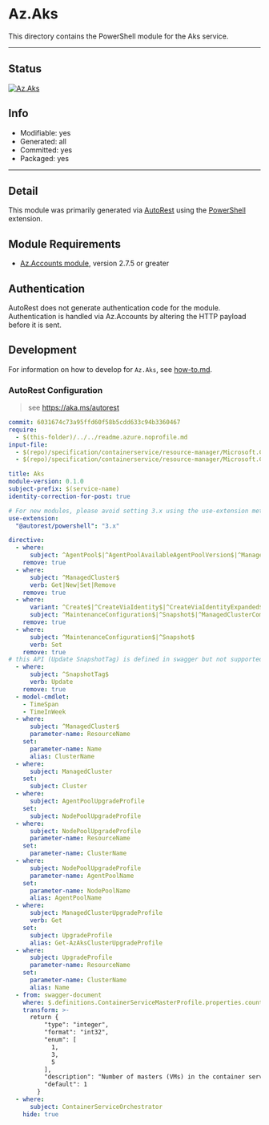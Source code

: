 <!-- region Generated -->
# Az.Aks
This directory contains the PowerShell module for the Aks service.

---
## Status
[![Az.Aks](https://img.shields.io/powershellgallery/v/Az.Aks.svg?style=flat-square&label=Az.Aks "Az.Aks")](https://www.powershellgallery.com/packages/Az.Aks/)

## Info
- Modifiable: yes
- Generated: all
- Committed: yes
- Packaged: yes

---
## Detail
This module was primarily generated via [AutoRest](https://github.com/Azure/autorest) using the [PowerShell](https://github.com/Azure/autorest.powershell) extension.

## Module Requirements
- [Az.Accounts module](https://www.powershellgallery.com/packages/Az.Accounts/), version 2.7.5 or greater

## Authentication
AutoRest does not generate authentication code for the module. Authentication is handled via Az.Accounts by altering the HTTP payload before it is sent.

## Development
For information on how to develop for `Az.Aks`, see [how-to.md](how-to.md).
<!-- endregion -->

### AutoRest Configuration
> see https://aka.ms/autorest

``` yaml
commit: 6031674c73a95ffd60f58b5cdd633c94b3360467
require:
  - $(this-folder)/../../readme.azure.noprofile.md
input-file:
  - $(repo)/specification/containerservice/resource-manager/Microsoft.ContainerService/aks/stable/2023-02-01/managedClusters.json
  - $(repo)/specification/containerservice/resource-manager/Microsoft.ContainerService/aks/stable/2019-08-01/location.json

title: Aks
module-version: 0.1.0
subject-prefix: $(service-name)
identity-correction-for-post: true

# For new modules, please avoid setting 3.x using the use-extension method and instead, use 4.x as the default option
use-extension:
  "@autorest/powershell": "3.x"

directive:
  - where:
      subject: ^AgentPool$|^AgentPoolAvailableAgentPoolVersion$|^ManagedClusterAccessProfile$|^ManagedClusterAdminCredentials$|^ManagedClusterMonitoringUserCredentials$|^ManagedClusterUserCredentials$|^PrivateEndpointConnection$|^PrivateLinkResource$|^ResolvePrivateLinkServiceId$|^RotateManagedClusterCertificate$|^ManagedClusterAadProfile$|^ManagedClusterServicePrincipalProfile$|^AgentPoolNodeImageVersion$|^ManagedClusterTag$
    remove: true
  - where:
      subject: ^ManagedCluster$
      verb: Get|New|Set|Remove
    remove: true
  - where:
      variant: ^Create$|^CreateViaIdentity$|^CreateViaIdentityExpanded$|^Update$|^UpdateViaIdentity$|^Run$|^RunViaIdentity$
      subject: ^MaintenanceConfiguration$|^Snapshot$|^ManagedClusterCommand$|^SnapshotTag$
    remove: true
  - where:  
      subject: ^MaintenanceConfiguration$|^Snapshot$
      verb: Set
    remove: true
# this API (Update SnapshotTag) is defined in swagger but not supported by RP
  - where:  
      subject: ^SnapshotTag$
      verb: Update
    remove: true
  - model-cmdlet:
    - TimeSpan
    - TimeInWeek
  - where:
      subject: ^ManagedCluster$
      parameter-name: ResourceName
    set:
      parameter-name: Name
      alias: ClusterName
  - where:
      subject: ManagedCluster
    set:
      subject: Cluster
  - where:
      subject: AgentPoolUpgradeProfile
    set:
      subject: NodePoolUpgradeProfile
  - where:
      subject: NodePoolUpgradeProfile
      parameter-name: ResourceName
    set:
      parameter-name: ClusterName
  - where:
      subject: NodePoolUpgradeProfile
      parameter-name: AgentPoolName
    set:
      parameter-name: NodePoolName
      alias: AgentPoolName
  - where:
      subject: ManagedClusterUpgradeProfile
      verb: Get
    set:
      subject: UpgradeProfile
      alias: Get-AzAksClusterUpgradeProfile
  - where:
      subject: UpgradeProfile
      parameter-name: ResourceName
    set:
      parameter-name: ClusterName
      alias: Name
  - from: swagger-document
    where: $.definitions.ContainerServiceMasterProfile.properties.count
    transform: >-
      return {
          "type": "integer",
          "format": "int32",
          "enum": [
            1,
            3,
            5
          ],
          "description": "Number of masters (VMs) in the container service cluster. Allowed values are 1, 3, and 5. The default value is 1.",
          "default": 1
        }
  - where:
      subject: ContainerServiceOrchestrator
    hide: true
```
